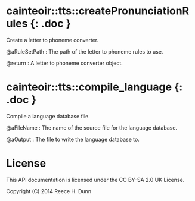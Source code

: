 # cainteoir::tts::createPronunciationRules {: .doc }

Create a letter to phoneme converter.

@aRuleSetPath
: The path of the letter to phoneme rules to use.

@return
: A letter to phoneme converter object.

# cainteoir::tts::compile_language {: .doc }

Compile a language database file.

@aFileName
: The name of the source file for the language database.

@aOutput
: The file to write the language database to.

# License

This API documentation is licensed under the CC BY-SA 2.0 UK License.

Copyright (C) 2014 Reece H. Dunn
